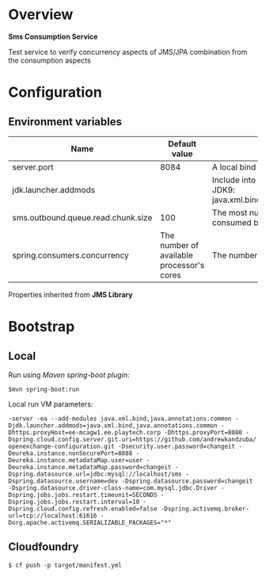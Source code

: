 # Overview

**Sms Consumption Service**

Test service to verify concurrency aspects of JMS/JPA combination from the consumption aspects

# Configuration

## Environment variables

| Name | Default value | Description | 
| --- | --- | --- |
| server.port | 8084 | A local bind port |
| jdk.launcher.addmods | | Include into JVM arguments if run on JDK9: java.xml.bind,java.annotations.common |
| sms.outbound.queue.read.chunk.size | 100 | The most number of messages consumed ber a turn  |
| spring.consumers.concurrency | The number of available processor's cores | The number of parallel consumers |

Properties inherited from **JMS Library**
    
# Bootstrap

## Local

Run using *Maven spring-boot plugin*:

`$mvn spring-boot:run`

Local run VM parameters:

`-server
 -ea
 --add-modules
 java.xml.bind,java.annotations.common
 -Djdk.launcher.addmods=java.xml.bind,java.annotations.common
 -Dhttps.proxyHost=ee-mcagw1.ee.playtech.corp
 -Dhttps.proxyPort=8080
 -Dspring.cloud.config.server.git.uri=https://github.com/andrewkandzuba/openexchange-configuration.git
 -Dsecurity.user.password=changeit
 -Deureka.instance.nonSecurePort=8888
 -Deureka.instance.metadataMap.user=user
 -Deureka.instance.metadataMap.password=changeit
 -Dspring.datasource.url=jdbc:mysql://localhost/sms
 -Dspring.datasource.username=dev
 -Dspring.datasource.password=changeit
 -Dspring.datasource.driver-class-name=com.mysql.jdbc.Driver
 -Dspring.jobs.jobs.restart.timeunit=SECONDS
 -Dspring.jobs.jobs.restart.interval=10
 -Dspring.cloud.config.refresh.enabled=false
 -Dspring.activemq.broker-url=tcp://localhost:61616
 -Dorg.apache.activemq.SERIALIZABLE_PACKAGES="*"`

## Cloudfoundry

`$ cf push -p target/manifest.yml`

     